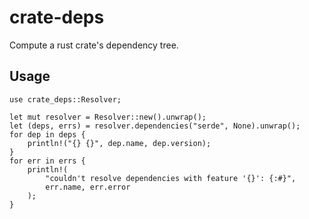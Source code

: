 # crate-deps

Compute a rust crate's dependency tree.

## Usage

```
use crate_deps::Resolver;

let mut resolver = Resolver::new().unwrap();
let (deps, errs) = resolver.dependencies("serde", None).unwrap();
for dep in deps {
    println!("{} {}", dep.name, dep.version);
}
for err in errs {
    println!(
        "couldn't resolve dependencies with feature '{}': {:#}",
        err.name, err.error
    );
}
```
